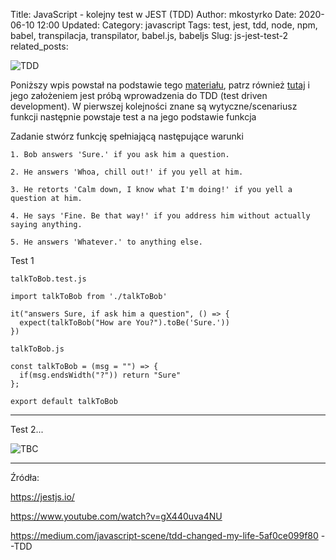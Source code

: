 Title: JavaScript - kolejny test w JEST (TDD)
Author: mkostyrko
Date: 2020-06-10 12:00
Updated:
Category: javascript
Tags: test, jest, tdd, node, npm, babel, transpilacja, transpilator, babel.js, babeljs
Slug: js-jest-test-2
related_posts:

![TDD](https://i.pinimg.com/originals/6a/74/6c/6a746c70228203d1cbd8835bf63840b1.jpg)

Poniższy wpis powstał na podstawie tego [materiału](https://www.youtube.com/watch?v=gX440uva4NU), patrz również [tutaj](https://exercism.io/my/solutions/ca7b90c2164a49e5aed19f12518ac333) i jego założeniem jest próbą wprowadzenia do TDD (test driven development). W pierwszej kolejności znane są wytyczne/scenariusz funkcji następnie powstaje test a na jego podstawie funkcja

Zadanie stwórz funkcję spełniającą następujące warunki


    1. Bob answers 'Sure.' if you ask him a question.

    2. He answers 'Whoa, chill out!' if you yell at him.

    3. He retorts 'Calm down, I know what I'm doing!' if you yell a question at him.

    4. He says 'Fine. Be that way!' if you address him without actually saying anything.
    
    5. He answers 'Whatever.' to anything else.


Test 1

`talkToBob.test.js`

    import talkToBob from './talkToBob'

    it("answers Sure, if ask him a question", () => {
      expect(talkToBob("How are You?").toBe('Sure.'))
    })

`talkToBob.js`

    const talkToBob = (msg = "") => {
      if(msg.endsWidth("?")) return "Sure"
    };

    export default talkToBob

----

Test 2...

![TBC](https://steveworkingthroughtheword.files.wordpress.com/2016/03/tobecontinued.jpg)



---

Źródła:

https://jestjs.io/


https://www.youtube.com/watch?v=gX440uva4NU

https://medium.com/javascript-scene/tdd-changed-my-life-5af0ce099f80 --TDD
